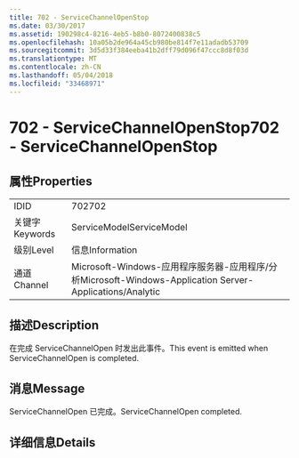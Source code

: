 ```yaml
---
title: 702 - ServiceChannelOpenStop
ms.date: 03/30/2017
ms.assetid: 190298c4-8216-4eb5-b8b0-8072400838c5
ms.openlocfilehash: 10a05b2de964a45cb980be814f7e11adadb53709
ms.sourcegitcommit: 3d5d33f384eeba41b2dff79d096f47ccc8d8f03d
ms.translationtype: MT
ms.contentlocale: zh-CN
ms.lasthandoff: 05/04/2018
ms.locfileid: "33468971"
---
```

# <a name="702---servicechannelopenstop"></a><span data-ttu-id="1f206-102">702 - ServiceChannelOpenStop</span><span class="sxs-lookup"><span data-stu-id="1f206-102">702 - ServiceChannelOpenStop</span></span>
## <a name="properties"></a><span data-ttu-id="1f206-103">属性</span><span class="sxs-lookup"><span data-stu-id="1f206-103">Properties</span></span>  
  
|||  
|-|-|  
|<span data-ttu-id="1f206-104">ID</span><span class="sxs-lookup"><span data-stu-id="1f206-104">ID</span></span>|<span data-ttu-id="1f206-105">702</span><span class="sxs-lookup"><span data-stu-id="1f206-105">702</span></span>|  
|<span data-ttu-id="1f206-106">关键字</span><span class="sxs-lookup"><span data-stu-id="1f206-106">Keywords</span></span>|<span data-ttu-id="1f206-107">ServiceModel</span><span class="sxs-lookup"><span data-stu-id="1f206-107">ServiceModel</span></span>|  
|<span data-ttu-id="1f206-108">级别</span><span class="sxs-lookup"><span data-stu-id="1f206-108">Level</span></span>|<span data-ttu-id="1f206-109">信息</span><span class="sxs-lookup"><span data-stu-id="1f206-109">Information</span></span>|  
|<span data-ttu-id="1f206-110">通道</span><span class="sxs-lookup"><span data-stu-id="1f206-110">Channel</span></span>|<span data-ttu-id="1f206-111">Microsoft-Windows-应用程序服务器-应用程序/分析</span><span class="sxs-lookup"><span data-stu-id="1f206-111">Microsoft-Windows-Application Server-Applications/Analytic</span></span>|  
  
## <a name="description"></a><span data-ttu-id="1f206-112">描述</span><span class="sxs-lookup"><span data-stu-id="1f206-112">Description</span></span>  
 <span data-ttu-id="1f206-113">在完成 ServiceChannelOpen 时发出此事件。</span><span class="sxs-lookup"><span data-stu-id="1f206-113">This event is emitted when ServiceChannelOpen is completed.</span></span>  
  
## <a name="message"></a><span data-ttu-id="1f206-114">消息</span><span class="sxs-lookup"><span data-stu-id="1f206-114">Message</span></span>  
 <span data-ttu-id="1f206-115">ServiceChannelOpen 已完成。</span><span class="sxs-lookup"><span data-stu-id="1f206-115">ServiceChannelOpen completed.</span></span>  
  
## <a name="details"></a><span data-ttu-id="1f206-116">详细信息</span><span class="sxs-lookup"><span data-stu-id="1f206-116">Details</span></span>
